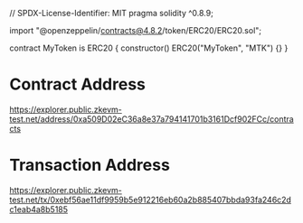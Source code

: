 // SPDX-License-Identifier: MIT
pragma solidity ^0.8.9;

import "@openzeppelin/contracts@4.8.2/token/ERC20/ERC20.sol";

contract MyToken is ERC20 {
    constructor() ERC20("MyToken", "MTK") {}
}
# Contract Address
https://explorer.public.zkevm-test.net/address/0xa509D02eC36a8e37a794141701b3161Dcf902FCc/contracts

# Transaction Address
https://explorer.public.zkevm-test.net/tx/0xebf56ae11df9959b5e912216eb60a2b885407bbda93fa246c2dc1eab4a8b5185
